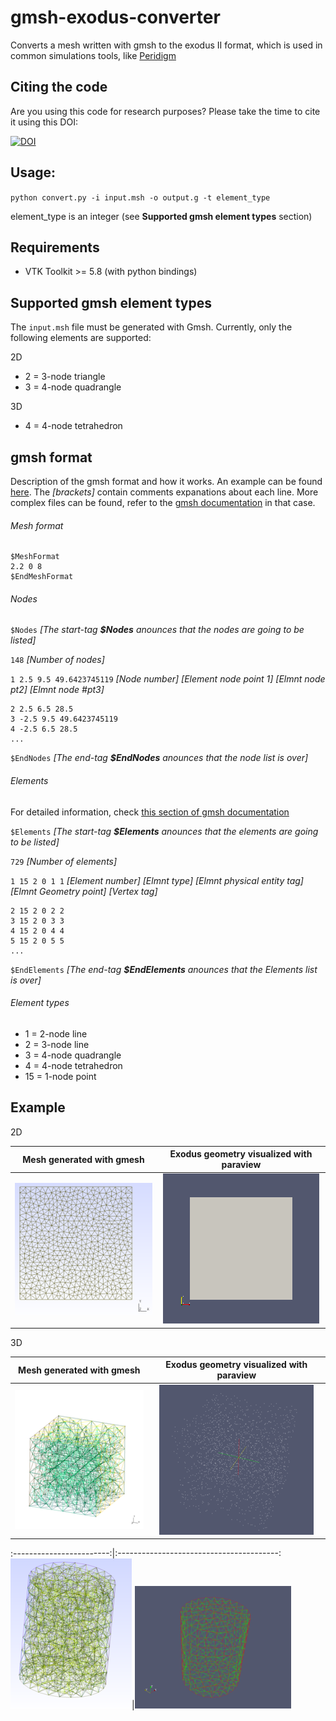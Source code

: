 # gmsh-exodus-converter
Converts a mesh written with gmsh to the exodus II format, which is used in common simulations tools, like [Peridigm](https://peridigm.sandia.gov/)

## Citing the code

Are you using this code for research purposes? Please take the time to cite it using this DOI:

[![DOI](https://zenodo.org/badge/40018984.svg)](https://zenodo.org/badge/latestdoi/40018984)

## Usage:

`python convert.py -i input.msh -o output.g -t element_type`

element_type is an integer (see **Supported gmsh element types** section)

## Requirements

- VTK Toolkit >= 5.8 (with python bindings)

## Supported gmsh element types

The `input.msh` file must be generated with Gmsh. Currently, only the following elements are supported:

2D

- 2 = 3-node triangle 
- 3 = 4-node quadrangle

3D

- 4 = 4-node tetrahedron

## gmsh format
Description of the gmsh format and how it works. An example can be found [here](https://github.com/diehlpk/gmsh-exodus-converter/blob/master/test_files/specimen_typeI_nogroups.msh).
The _[brackets]_ contain comments expanations about each line. More complex files can be found, refer to the [gmsh documentation](http://www.geuz.org/gmsh/doc/texinfo/gmsh.html#MSH-ASCII-file-format) in that case.

###### Mesh format
```
$MeshFormat
2.2 0 8
$EndMeshFormat
```

###### Nodes

`$Nodes` _[The start-tag **$Nodes** anounces that the nodes are going to be listed]_

`148` _[Number of nodes]_

`1 2.5 9.5 49.6423745119` _[Node number] [Element node point 1] [Elmnt node pt2] [Elmnt node #pt3]_
```
2 2.5 6.5 28.5
3 -2.5 9.5 49.6423745119
4 -2.5 6.5 28.5
...
```
`$EndNodes` _[The end-tag **$EndNodes** anounces that the node list is over]_

###### Elements

For detailed information, check [this section of gmsh documentation](http://geuz.org/gmsh/doc/texinfo/gmsh.html#MSH-ASCII-file-format)

`$Elements` _[The start-tag **$Elements** anounces that the elements are going to be listed]_

`729` _[Number of elements]_

`1 15 2 0 1 1` _[Element number] [Elmnt type] [Elmnt physical entity tag] [Elmnt Geometry point] [Vertex tag]_
```
2 15 2 0 2 2
3 15 2 0 3 3
4 15 2 0 4 4
5 15 2 0 5 5
...
```
`$EndElements` _[The end-tag **$EndElements** anounces that the Elements list is over]_

###### Element types

- 1  = 2-node line
- 2  = 3-node line
- 3  = 4-node quadrangle
- 4  = 4-node tetrahedron
- 15 = 1-node point

## Example

2D

Mesh generated with gmesh | Exodus geometry visualized with paraview
:------------------------:|:----------------------------------------:
![Mesh](./doc/example_mesh_1.png?raw=true "Mesh generated with gmesh")|![Exodus](./doc/example_exodus_1.png?raw=true "Mesh generated with gmesh")

3D

Mesh generated with gmesh | Exodus geometry visualized with paraview
:------------------------:|:----------------------------------------:
![Mesh](./doc/3D_Cube_gmsh.png?raw=true "Mesh generated with gmesh")|![Exodus](./doc/3D_Cube_exodusII.png?raw=true "Mesh generated with gmesh")

:------------------------:|:----------------------------------------:
![Mesh](./doc/cylind_mesh.png?raw=true "Mesh generated with gmesh")|![Exodus](./doc/cylind_exodus.png?raw=true "Mesh generated with gmesh")



